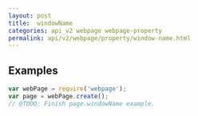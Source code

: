 ```yaml
---
layout: post
title:  windowName
categories: api_v2 webpage webpage-property
permalink: api/v2/webpage/property/window-name.html
---
```


## Examples

```javascript
var webPage = require('webpage');
var page = webPage.create();
// @TODO: Finish page.windowName example.
```








